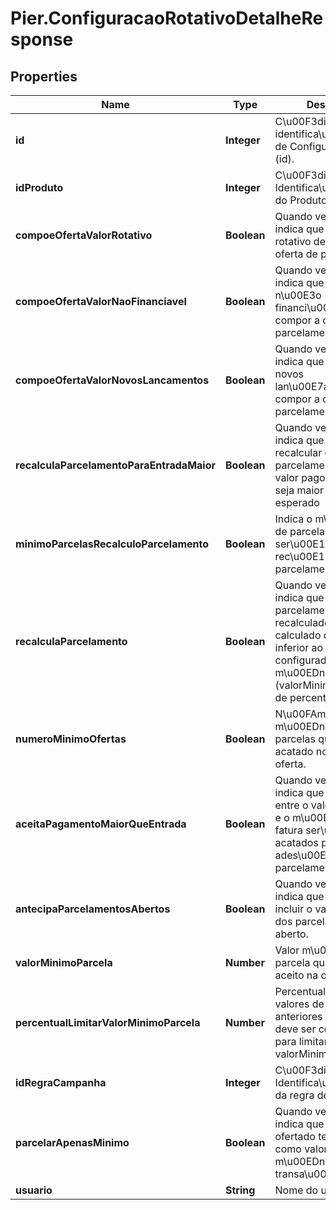 # Pier.ConfiguracaoRotativoDetalheResponse

## Properties
Name | Type | Description | Notes
------------ | ------------- | ------------- | -------------
**id** | **Integer** | C\u00F3digo de identifica\u00E7\u00E3o de ConfiguracaoRotativo (id). | [optional] 
**idProduto** | **Integer** | C\u00F3digo de Identifica\u00E7\u00E3o do Produto (idProduto). | [optional] 
**compoeOfertaValorRotativo** | **Boolean** | Quando verdadeiro, indica que o valor do rotativo deve compor a oferta de parcelamento. | [optional] 
**compoeOfertaValorNaoFinanciavel** | **Boolean** | Quando verdadeiro, indica que o valor n\u00E3o financi\u00E1vel deve compor a oferta de parcelamento. | [optional] 
**compoeOfertaValorNovosLancamentos** | **Boolean** | Quando verdadeiro, indica que o valor de novos lan\u00E7amentos deve compor a oferta de parcelamento | [optional] 
**recalculaParcelamentoParaEntradaMaior** | **Boolean** | Quando verdadeiro, indica que deve recalcular o parcelamento caso o valor pago de entrada seja maior que o valor esperado | [optional] 
**minimoParcelasRecalculoParcelamento** | **Boolean** | Indica o m\u00EDnimo de parcelas que ser\u00E1 acatado no rec\u00E1lculo do parcelamento. | [optional] 
**recalculaParcelamento** | **Boolean** | Quando verdadeiro, indica que o parcelamento deve ser recalculado caso o valor calculado da oferta seja inferior ao valor configurado m\u00EDnimo da parcela (valorMinimoParcela) e de percentual aberto | [optional] 
**numeroMinimoOfertas** | **Boolean** | N\u00FAmero m\u00EDnimo de parcelas que ser\u00E1 acatado no recalculo da oferta. | [optional] 
**aceitaPagamentoMaiorQueEntrada** | **Boolean** | Quando verdadeiro, indica que valores pagos entre o valor da entrada e o m\u00EDnimo da fatura ser\u00E3o acatados para a ades\u00E3o ao parcelamento | [optional] 
**antecipaParcelamentosAbertos** | **Boolean** | Quando verdadeiro, indica que deve-se incluir o valor presente dos parcelamentos em aberto. | [optional] 
**valorMinimoParcela** | **Number** | Valor m\u00EDnimo da parcela que deve ser aceito na oferta. | [optional] 
**percentualLimitarValorMinimoParcela** | **Number** | Percentual sobre os valores de parcelamento anteriores em aberto que deve ser considerado para limitar valorMinimoParcela. | [optional] 
**idRegraCampanha** | **Integer** | C\u00F3digo de Identifica\u00E7\u00E3o da regra de campanha. | [optional] 
**parcelarApenasMinimo** | **Boolean** | Quando verdadeiro, indica que parcelamento ofertado ter\u00E1 como valor base o valor m\u00EDnimo das transa\u00E7\u00F5es. | [optional] 
**usuario** | **String** | Nome do usu\u00E1rio. | [optional] 


